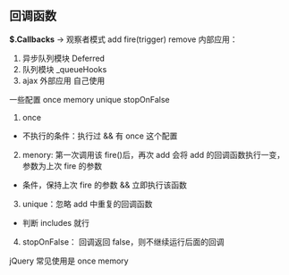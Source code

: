 ## 回调函数

**$.Callbacks** -> 观察者模式 add fire(trigger) remove
内部应用：

1. 异步队列模块 Deferred
2. 队列模块 _queueHooks
3. ajax
   外部应用
   自己使用

一些配置 once memory unique stopOnFalse

1. once

- 不执行的条件：执行过 && 有 once 这个配置

2. menory: 第一次调用该 fire()后，再次 add 会将 add 的回调函数执行一变，参数为上次 fire 的参数

- 条件，保持上次 fire 的参数 && 立即执行该函数

3. unique：忽略 add 中重复的回调函数

- 判断 includes 就行

4. stopOnFalse： 回调返回 false，则不继续运行后面的回调

jQuery 常见使用是 once memory
